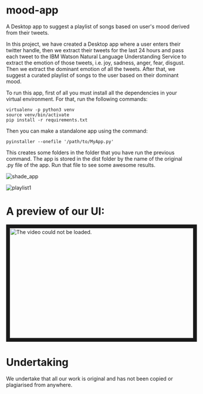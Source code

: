 # mood-app

A Desktop app to suggest a playlist of songs based on user's mood derived from their tweets.

In this project, we have created a Desktop app where a user enters their twitter handle, then we extract their tweets for the last 24 hours and pass each tweet to the IBM Watson Natural Language Understanding Service to extract the emotion of those tweets, i.e. joy, sadness, anger, fear, disgust. Then we extract the dominant emotion of all the tweets. After that, we suggest a curated playlist of songs to the user based on their dominant mood.

To run this app, first of all you must install all the dependencies in your virtual environment. For that, run the following commands:

```
virtualenv -p python3 venv
source venv/bin/activate
pip install -r requirements.txt
```

Then you can make a standalone app using the command:

```
pyinstaller --onefile '/path/to/MyApp.py'
```

This creates some folders in the folder that you have run the previous command. The app is stored in the dist folder by the name of the original .py file of the app.
Run that file to see some awesome results.

![shade_app](https://user-images.githubusercontent.com/32910261/46581923-b14a3580-ca5d-11e8-8a57-e1864ecfd844.png)

![playlist1](https://user-images.githubusercontent.com/32910261/46581938-d474e500-ca5d-11e8-9360-7b6c3486b989.png)

# A preview of our UI:

<a href="http://www.youtube.com/watch?feature=player_embedded&v=klpPTeLnX60
" target="_blank"><img src="http://img.youtube.com/vi/klpPTeLnX60/0.jpg" 
alt="The video could not be loaded." width="500" height="300" border="10" /></a>

# Undertaking
We undertake that all our work is original and has not been copied or plagiarised from anywhere.
